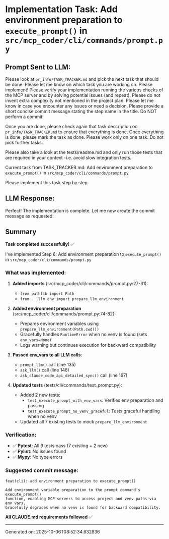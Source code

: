 # Implementation Task: Add environment preparation to `execute_prompt()` in `src/mcp_coder/cli/commands/prompt.py`

## Prompt Sent to LLM:
Please look at `pr_info/TASK_TRACKER.md` and pick the next task that should be done.
Please let me know on which task you are working on.
Please implement!
Please verify your implementation running the various checks of the MCP server and by solving potential issues (and repeat).
Please do not invent extra complexity not mentioned in the project plan.
Please let me know in case you encounter any issues or need a decision.
Please provide a short concise commit message stating the step name in the title. Do NOT perform a commit!

Once you are done, please check again that task description on `pr_info/TASK_TRACKER.md` to ensure that everything is done.
Once everything is done, please mark the task as done.
Please work only on one task. Do not pick further tasks.

Please also take a look at the tests\readme.md and only run those tests that are required in your context -i.e. avoid slow integration tests.

Current task from TASK_TRACKER.md: Add environment preparation to `execute_prompt()` in `src/mcp_coder/cli/commands/prompt.py`

Please implement this task step by step.

## LLM Response:
Perfect! The implementation is complete. Let me now create the commit message as requested:

## Summary

**Task completed successfully!** ✅

I've implemented Step 6: Add environment preparation to `execute_prompt()` in `src/mcp_coder/cli/commands/prompt.py`

### What was implemented:

1. **Added imports** (src/mcp_coder/cli/commands/prompt.py:27-31):
   - `from pathlib import Path`
   - `from ...llm.env import prepare_llm_environment`

2. **Added environment preparation** (src/mcp_coder/cli/commands/prompt.py:74-82):
   - Prepares environment variables using `prepare_llm_environment(Path.cwd())`
   - Gracefully handles `RuntimeError` when no venv is found (sets `env_vars=None`)
   - Logs warning but continues execution for backward compatibility

3. **Passed env_vars to all LLM calls**:
   - `prompt_llm()` call (line 135)
   - `ask_llm()` call (line 148)
   - `ask_claude_code_api_detailed_sync()` call (line 167)

4. **Updated tests** (tests/cli/commands/test_prompt.py):
   - Added 2 new tests:
     - `test_execute_prompt_with_env_vars`: Verifies env preparation and passing
     - `test_execute_prompt_no_venv_graceful`: Tests graceful handling when no venv
   - Updated all 7 existing tests to mock `prepare_llm_environment`

### Verification:

- ✅ **Pytest**: All 9 tests pass (7 existing + 2 new)
- ✅ **Pylint**: No issues found
- ✅ **Mypy**: No type errors

### Suggested commit message:

```
feat(cli): add environment preparation to execute_prompt()

Add environment variable preparation to the prompt command's execute_prompt()
function, enabling MCP servers to access project and venv paths via env vars.
Gracefully degrades when no venv is found for backward compatibility.
```

**All CLAUDE.md requirements followed** ✅

---
Generated on: 2025-10-06T08:52:34.632836